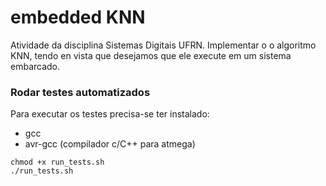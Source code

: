 # embedded KNN

Atividade da disciplina Sistemas Digitais UFRN. Implementar o o algoritmo KNN, tendo
en vista que desejamos que ele execute em um sistema embarcado.




### Rodar testes automatizados

Para executar os testes precisa-se ter instalado:

- gcc 
- avr-gcc (compilador c/C++ para atmega)

```shell
chmod +x run_tests.sh
./run_tests.sh
```